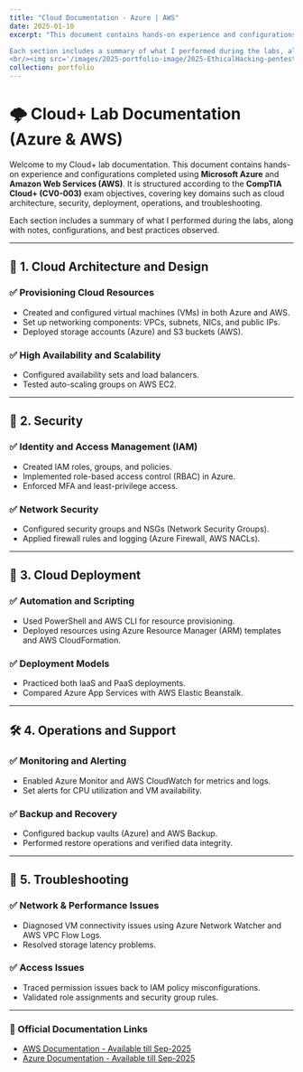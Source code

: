 ```yaml
---
title: "Cloud Documentation - Azure | AWS"
date: 2025-01-10
excerpt: "This document contains hands-on experience and configurations completed using **Microsoft Azure** and **Amazon Web Services (AWS)**. It is structured according to the **CompTIA Cloud+ (CV0-003)** exam objectives, covering key domains such as cloud architecture, security, deployment, operations, and troubleshooting.

Each section includes a summary of what I performed during the labs, along with notes, configurations, and best practices observed.
<br/><img src='/images/2025-portfolio-image/2025-EthicalHacking-pentesting.png'>"
collection: portfolio
---
```




# 🌩️ Cloud+ Lab Documentation (Azure & AWS)

Welcome to my Cloud+ lab documentation. This document contains hands-on experience and configurations completed using **Microsoft Azure** and **Amazon Web Services (AWS)**. It is structured according to the **CompTIA Cloud+ (CV0-003)** exam objectives, covering key domains such as cloud architecture, security, deployment, operations, and troubleshooting.

Each section includes a summary of what I performed during the labs, along with notes, configurations, and best practices observed.

---

## 🧱 1. Cloud Architecture and Design

### ✅ Provisioning Cloud Resources
- Created and configured virtual machines (VMs) in both Azure and AWS.
- Set up networking components: VPCs, subnets, NICs, and public IPs.
- Deployed storage accounts (Azure) and S3 buckets (AWS).

### ✅ High Availability and Scalability
- Configured availability sets and load balancers.
- Tested auto-scaling groups on AWS EC2.

---

## 🔐 2. Security

### ✅ Identity and Access Management (IAM)
- Created IAM roles, groups, and policies.
- Implemented role-based access control (RBAC) in Azure.
- Enforced MFA and least-privilege access.

### ✅ Network Security
- Configured security groups and NSGs (Network Security Groups).
- Applied firewall rules and logging (Azure Firewall, AWS NACLs).

---

## 💾 3. Cloud Deployment

### ✅ Automation and Scripting
- Used PowerShell and AWS CLI for resource provisioning.
- Deployed resources using Azure Resource Manager (ARM) templates and AWS CloudFormation.

### ✅ Deployment Models
- Practiced both IaaS and PaaS deployments.
- Compared Azure App Services with AWS Elastic Beanstalk.

---

## 🛠️ 4. Operations and Support

### ✅ Monitoring and Alerting
- Enabled Azure Monitor and AWS CloudWatch for metrics and logs.
- Set alerts for CPU utilization and VM availability.

### ✅ Backup and Recovery
- Configured backup vaults (Azure) and AWS Backup.
- Performed restore operations and verified data integrity.

---

## 🧯 5. Troubleshooting

### ✅ Network & Performance Issues
- Diagnosed VM connectivity issues using Azure Network Watcher and AWS VPC Flow Logs.
- Resolved storage latency problems.

### ✅ Access Issues
- Traced permission issues back to IAM policy misconfigurations.
- Validated role assignments and security group rules.

---

### 🔗 Official Documentation Links

- [AWS Documentation - Available till Sep-2025](https://mycamosun-my.sharepoint.com/:f:/g/personal/c0517138_camosun_ca/Eg5YfVpAsp1KmbUU09k3H54B2Ja9uXbXMZ1xbK0eWoKoEw?e=nMvPL1)
- [Azure Documentation - Available till Sep-2025](https://mycamosun-my.sharepoint.com/:f:/g/personal/c0517138_camosun_ca/Er-RCTd3E1lCoagPMFPQCacBJBzbKr9gvBGGlmlT9GFTxg?e=naKWYA)


